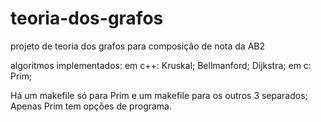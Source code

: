 # teoria-dos-grafos
projeto de teoria dos grafos para composição de nota da AB2

algoritmos implementados:
em c++:
        Kruskal;
        Bellmanford;
        Dijkstra;
em c:
        Prim;
        
Há um makefile só para Prim e um makefile para os outros 3 separados;
Apenas Prim tem opções de programa.
